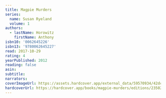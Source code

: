 ```yaml
---
title: Magpie Murders
series:
  name: Susan Ryeland
  volume: 1
authors:
  - lastName: Horowitz
    firstName: Anthony
isbn10: '0062645226'
isbn13: '9780062645227'
read: 2017-10-29
rating: 4
yearPublished: 2012
reading: false
asin:
subtitle:
narrators:
coverImageUrl: https://assets.hardcover.app/external_data/59570934/42dcbb77b4b29b066ca77fdf9130adbf235436bc.jpeg
hardcoverUrl: https://hardcover.app/books/magpie-murders/editions/23502840
---
```

